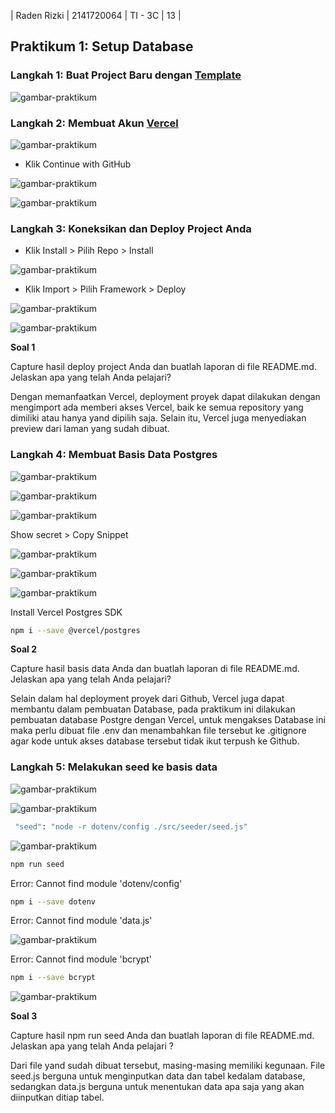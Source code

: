 | Raden Rizki | 2141720064 | TI - 3C | 13 |

## Praktikum 1: Setup Database

### Langkah 1: Buat Project Baru dengan [Template](https://github.com/jti-polinema/09-nextjs-database)

![gambar-praktikum](../pbf-pertemuan-09-nextjs-database/img/praktikum_1_langkah_1.png)

### Langkah 2: Membuat Akun [Vercel](https://vercel.com/signup)

![gambar-praktikum](../pbf-pertemuan-09-nextjs-database/img/praktikum_1_langkah_2_1.png)

- Klik Continue with GitHub

![gambar-praktikum](../pbf-pertemuan-09-nextjs-database/img/praktikum_1_langkah_2_2.png)

![gambar-praktikum](../pbf-pertemuan-09-nextjs-database/img/praktikum_1_langkah_2_3.png)

### Langkah 3: Koneksikan dan Deploy Project Anda

- Klik Install > Pilih Repo > Install

![gambar-praktikum](../pbf-pertemuan-09-nextjs-database/img/praktikum_1_langkah_3_1.png)

- Klik Import > Pilih Framework > Deploy

![gambar-praktikum](../pbf-pertemuan-09-nextjs-database/img/praktikum_1_langkah_3_2.png)

![gambar-praktikum](../pbf-pertemuan-09-nextjs-database/img/praktikum_1_langkah_3_3.png)

**Soal 1**

Capture hasil deploy project Anda dan buatlah laporan di file README.md. Jelaskan apa yang telah Anda pelajari?

Dengan memanfaatkan Vercel, deployment proyek dapat dilakukan dengan mengimport ada memberi akses Vercel, baik ke semua repository yang dimiliki atau hanya yand dipilih saja. Selain itu, Vercel juga menyediakan preview dari laman yang sudah dibuat.

### Langkah 4: Membuat Basis Data Postgres

![gambar-praktikum](../pbf-pertemuan-09-nextjs-database/img/praktikum_1_langkah_4_1.png)

![gambar-praktikum](../pbf-pertemuan-09-nextjs-database/img/praktikum_1_langkah_4_2.png)

![gambar-praktikum](../pbf-pertemuan-09-nextjs-database/img/praktikum_1_langkah_4_3.png)

Show secret > Copy Snippet

![gambar-praktikum](../pbf-pertemuan-09-nextjs-database/img/praktikum_1_langkah_4_4.png)

![gambar-praktikum](../pbf-pertemuan-09-nextjs-database/img/praktikum_1_langkah_4_5.png)

![gambar-praktikum](../pbf-pertemuan-09-nextjs-database/img/praktikum_1_langkah_4_5.png)

Install Vercel Postgres SDK

```bash
npm i --save @vercel/postgres
```

**Soal 2**

Capture hasil basis data Anda dan buatlah laporan di file README.md. Jelaskan apa yang telah Anda pelajari?

Selain dalam hal deployment proyek dari Github, Vercel juga dapat membantu dalam pembuatan Database, pada praktikum ini dilakukan pembuatan database Postgre dengan Vercel, untuk mengakses Database ini maka perlu dibuat file .env dan menambahkan file tersebut ke .gitignore agar kode untuk akses database tersebut tidak ikut terpush ke Github.

### Langkah 5: Melakukan seed ke basis data

![gambar-praktikum](../pbf-pertemuan-09-nextjs-database/img/praktikum_1_langkah_5_1.png)

![gambar-praktikum](../pbf-pertemuan-09-nextjs-database/img/praktikum_1_langkah_5_2.png)

```bash
 "seed": "node -r dotenv/config ./src/seeder/seed.js"
```

![gambar-praktikum](../pbf-pertemuan-09-nextjs-database/img/praktikum_1_langkah_5_3.png)

```bash
npm run seed
```

Error: Cannot find module 'dotenv/config'

```bash
npm i --save dotenv
```

Error: Cannot find module 'data.js'

![gambar-praktikum](../pbf-pertemuan-09-nextjs-database/img/praktikum_1_langkah_5_4.png)

Error: Cannot find module 'bcrypt'

```bash
npm i --save bcrypt
```

![gambar-praktikum](../pbf-pertemuan-09-nextjs-database/img/praktikum_1_langkah_5_5.png)

**Soal 3**

Capture hasil npm run seed Anda dan buatlah laporan di file README.md. Jelaskan apa yang telah Anda pelajari ?

Dari file yand sudah dibuat tersebut, masing-masing memiliki kegunaan. File seed.js berguna untuk menginputkan data dan tabel kedalam database, sedangkan data.js berguna untuk menentukan data apa saja yang akan diinputkan ditiap tabel.